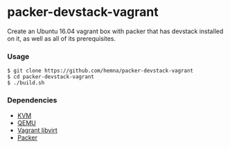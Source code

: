 packer-devstack-vagrant
=======================

Create an Ubuntu 16.04 vagrant box with packer that has devstack installed on
it, as well as all of its prerequisites.

### Usage
```
$ git clone https://github.com/hemna/packer-devstack-vagrant
$ cd packer-devstack-vagrant
$ ./build.sh
```

### Dependencies
* [KVM](http://www.linux-kvm.org/page/Main_Page)
* [QEMU](http://wiki.qemu.org/Main_Page)
* [Vagrant libvirt](https://github.com/pradels/vagrant-libvirt)
* [Packer](http://www.packer.io)
